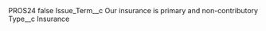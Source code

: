 <?xml version="1.0" encoding="UTF-8"?>
<CustomMetadata xmlns="http://soap.sforce.com/2006/04/metadata" xmlns:xsi="http://www.w3.org/2001/XMLSchema-instance" xmlns:xsd="http://www.w3.org/2001/XMLSchema">
    <label>PROS24</label>
    <protected>false</protected>
    <values>
        <field>Issue_Term__c</field>
        <value xsi:type="xsd:string">Our insurance is primary and non-contributory</value>
    </values>
    <values>
        <field>Type__c</field>
        <value xsi:type="xsd:string">Insurance</value>
    </values>
</CustomMetadata>
